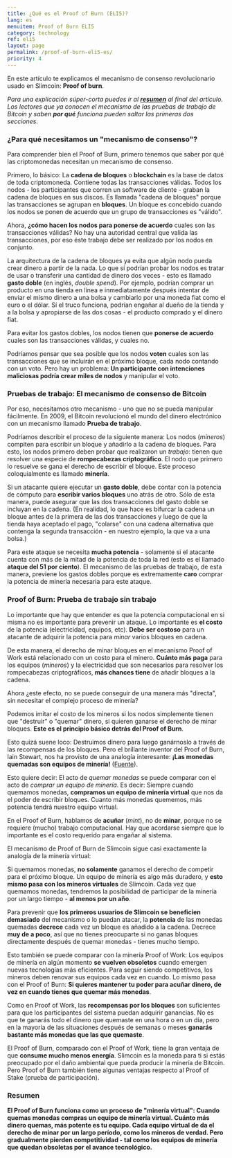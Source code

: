 ```yaml
---
title: ¿Qué es el Proof of Burn (ELI5)?
lang: es
menuitem: Proof of Burn ELI5
category: technology
ref: eli5
layout: page
permalink: /proof-of-burn-eli5-es/
priority: 4
---
```


En este artículo te explicamos el mecanismo de consenso revolucionario usado en Slimcoin: **Proof of burn**.

*Para una explicación súper-corta puedes ir al **[resumen](#resumen)** al final del artículo. Los lectores que ya conocen el mecanismo de las pruebas de trabajo de Bitcoin y saben **por qué** funciona pueden saltar las primeras dos secciones.*

### ¿Para qué necesitamos un "mecanismo de consenso"?

Para comprender bien el Proof of Burn, primero tenemos que saber por qué las criptomonedas necesitan un mecanismo de consenso.

Primero, lo básico: La **cadena de bloques** o **blockchain** es la base de datos de toda criptomoneda. Contiene todas las transacciones válidas. Todos los nodos - los participantes que corren un software de cliente - graban la cadena de bloques en sus discos. Es llamada "cadena de bloques" porque las transacciones se agrupan en **bloques**. Un bloque es concebido cuando los nodos se ponen de acuerdo que un grupo de transacciones es "válido".

Ahora, **¿cómo hacen los nodos para ponerse de acuerdo** cuales son las transacciones válidas? No hay una autoridad central que valida las transacciones, por eso éste trabajo debe ser realizado por los nodos en conjunto.

La arquitectura de la cadena de bloques ya evita que algún nodo pueda crear dinero a partir de la nada. Lo que sí podrían probar los nodos es tratar de usar o transferir una cantidad de dinero dos veces - esto es llamado **gasto doble** (en inglés, *double spend*). Por ejemplo, podrían comprar un producto en una tienda en línea e inmediatamente después intentar de enviar el mismo dinero a una bolsa y cambiarlo por una moneda fiat como el euro o el dólar. Sí el truco funciona, podrían engañar al dueño de la tienda y a la bolsa y apropiarse de las dos cosas - el producto comprado y el dinero fiat.

Para evitar los gastos dobles, los nodos tienen que **ponerse de acuerdo** cuales son las transacciones válidas, y cuales no.

Podríamos pensar que sea posible que los nodos **voten** cuales son las transacciones que se incluirán en el próximo bloque, cada nodo contando con un voto. Pero hay un problema: **Un participante con intenciones maliciosas podría crear miles de nodos** y manipular el voto.

### Pruebas de trabajo: El mecanismo de consenso de Bitcoin

Por eso, necesitamos otro mecanismo - uno que no se pueda manipular fácilmente. En 2009, el Bitcoin revolucionó el mundo del dinero electrónico con un mecanismo llamado **Prueba de trabajo**.

Podríamos describir el proceso de la siguiente manera: Los nodos (*mineros*) compiten para escribir un bloque y añadirlo a la cadena de bloques. Para esto, los nodos primero deben probar que realizaron un *trabajo*: tienen que resolver una especie de **rompecabezas criptográfico**. El nodo que primero lo resuelve se gana el derecho de escribir el bloque. Este proceso coloquialmente es llamado **minería**.

Si un atacante quiere ejecutar un **gasto doble**, debe contar con la potencia de cómputo para **escribir varios bloques** uno atrás de otro. Sólo de esta manera, puede asegurar que las dos transacciones del gasto doble se incluyan en la cadena. (En realidad, lo que hace es bifurcar la cadena un bloque antes de la primera de las dos transacciones y luego de que la tienda haya aceptado el pago, "colarse" con una cadena alternativa que contenga la segunda transacción - en nuestro ejemplo, la que va a una bolsa.)

Para este ataque se necesita **mucha potencia** - solamente si el atacante cuenta con más de la mitad de la potencia de toda la red (esto es el llamado **ataque del 51 por ciento**). El mecanismo de las pruebas de trabajo, de esta manera, previene los gastos dobles porque es extremamente **caro** comprar la potencia de minería necesaria para este ataque.

### Proof of Burn: Prueba de trabajo sin trabajo

Lo importante que hay que entender es que la potencia computacional en si misma no es importante para prevenir un ataque. Lo importante es **el costo** de la potencia (electricidad, equipos, etc). **Debe ser costoso** para un atacante de adquirir la potencia para *minar* varios bloques en cadena.

De esta manera, el derecho de minar bloques en el mecanismo Proof of Work está relacionado con un costo para el minero. **Cuánto más paga** para los equipos (*mineros*) y la electricidad que son necesarios para resolver los rompecabezas criptográficos, **más chances tiene** de añadir bloques a la cadena.

Ahora ¿este efecto, no se puede conseguir de una manera más "directa", sin necesitar el complejo proceso de minería?

Podemos imitar el costo de los mineros si los nodos simplemente tienen que "destruir" o "quemar" dinero, si quieren ganarse el derecho de minar bloques. **Este es el principio básico detrás del Proof of Burn**.

Esto quizá suene loco: Destruimos dinero para luego ganárnoslo a través de las recompensas de los bloques. Pero el brillante inventor del Proof of Burn, Iain Stewart, nos ha provisto de una analogía interesante: **¡Las monedas quemadas son equipos de minería!** ([Fuente](https://en.bitcoin.it/wiki/Proof_of_burn#Technical_sketch_of_proof_of_burn:_.22Burnt_coins_are_mining_rigs.21.22)).

Esto quiere decir: El acto de *quemar monedas* se puede comparar con el acto de *comprar un equipo de minería*. Es decir: Siempre cuando quemamos monedas, **compramos un equipo de minería virtual** que nos da el poder de escribir bloques. Cuanto más monedas quememos, más potencia tendrá nuestro equipo virtual.

En el Proof of Burn, hablamos de **acuñar** (*mint*), no de **minar**, porque no se requiere (mucho) trabajo computacional. Hay que acordarse siempre que lo importante es el costo requerido para engañar al sistema.

El mecanismo de Proof of Burn de Slimcoin sigue casi exactamente la analogía de la minería virtual:

Si quemamos monedas, **no solamente** ganamos el derecho de competir para el próximo bloque. Un equipo de minería es algo más duradero, y **esto mismo pasa con los mineros virtuales** de Slimcoin. Cada vez que quemamos monedas, tendremos la posibilidad de participar de la minería por un largo tiempo - **al menos por un año**.

Para prevenir que **los primeros usuarios de Slimcoin se beneficien demasiado** del mecanismo o lo puedan atacar, la **potencia** de las monedas quemadas **decrece** cada vez un bloque es añadido a la cadena. Decrece **muy de a poco**, así que no tienes preocuparte si no ganas bloques directamente después de quemar monedas - tienes mucho tiempo.

Esto también se puede comparar con la minería Proof of Work: Los equipos de minería en algún momento **se vuelven obsoletos** cuando emergen nuevas tecnologías más eficientes. Para seguir siendo competitivos, los mineros deben renovar sus equipos cada vez en cuando. Lo mismo pasa con el Proof of Burn: **Si quieres mantener tu poder para acuñar dinero, de vez en cuando tienes que quemar más monedas**. 

Como en Proof of Work, las **recompensas por los bloques** son suficientes para que los participantes del sistema puedan adquirir ganancias. No es que te ganarás todo el dinero que quemaste en una hora o en un día, pero en la mayoría de las situaciones después de semanas o meses **ganarás bastante más monedas que las que quemaste**.

El Proof of Burn, comparado con el Proof of Work, tiene la gran ventaja de que **consume mucho menos energía**. Slimcoin es la moneda para ti si estás preocupado por el daño ambiental que pueda producir la minería de Bitcoin. Pero Proof of Burn también tiene algunas ventajas respecto al Proof of Stake (prueba de participación).

### Resumen

**El Proof of Burn funciona como un proceso de "minería virtual": Cuando quemas monedas compras un equipo de minería virtual. Cuánto más dinero quemas, más potente es tu equipo. Cada equipo virtual de da el derecho de minar por un largo período, como los mineros de verdad. Pero gradualmente pierden competitividad - tal como los equipos de minería que quedan obsoletas por el avance tecnológico.**

